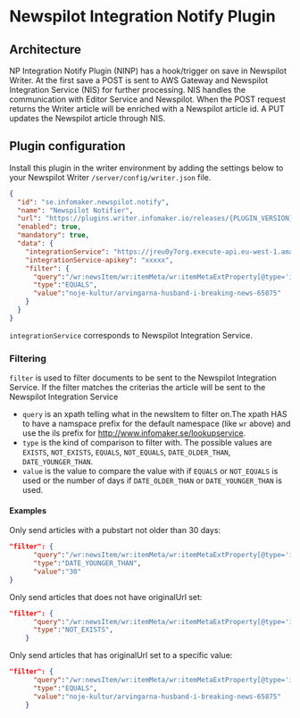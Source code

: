 # Newspilot Integration Notify Plugin

## Architecture
NP Integration Notify Plugin (NINP) has a hook/trigger on save in Newspilot Writer.
At the first save a POST is sent to AWS Gateway and Newspilot Integration Service (NIS) for further processing. 
NIS handles the communication with Editor Service and Newspilot.
When the POST request returns the Writer article will be enriched with a Newspilot article id.
A PUT updates the Newspilot article through NIS.

## Plugin configuration
Install this plugin in the writer environment by adding the settings below to your Newspilot Writer `/server/config/writer.json` file.
```json
{
  "id": "se.infomaker.newspilot.notify",
  "name": "Newspilot Notifier",
  "url": "https://plugins.writer.infomaker.io/releases/{PLUGIN_VERSION}/im-newspilot-notify.js",
  "enabled": true,
  "mandatory": true,
  "data": {
    "integrationService": "https://jreu0y7org.execute-api.eu-west-1.amazonaws.com/dev",
    "integrationService-apikey": "xxxxx", 
    "filter": {
      "query":"/wr:newsItem/wr:itemMeta/wr:itemMetaExtProperty[@type='imext:originalUrl']/@value",                  
      "type":"EQUALS",
      "value":"noje-kultur/arvingarna-husband-i-breaking-news-65875"
    }
  }
}
```

`integrationService` corresponds to Newspilot Integration Service.
### Filtering
`filter` is used to filter documents to be sent to the Newspilot Integration Service. If the filter matches the criterias the article will be sent to the Newspilot Integration Service
* `query` is an xpath telling what in the newsItem to filter on.The xpath HAS to have a namspace prefix for the default namespace (like `wr` above) and use the ils prefix for http://www.infomaker.se/lookupservice.
* `type` is the kind of comparison to filter with. The possible values are `EXISTS`, `NOT_EXISTS`, `EQUALS`, `NOT_EQUALS`, `DATE_OLDER_THAN`, `DATE_YOUNGER_THAN`.
* `value` is the value to compare the value with if `EQUALS` or `NOT_EQUALS` is used or the number of days if `DATE_OLDER_THAN` or `DATE_YOUNGER_THAN` is used.

#### Examples
Only send articles with a pubstart not older than 30 days:
```json
"filter": {
      "query":"/wr:newsItem/wr:itemMeta/wr:itemMetaExtProperty[@type='imext:pubstart']/@value",                  
      "type":"DATE_YOUNGER_THAN",
      "value":"30"
}
```

Only send articles that does not have originalUrl set:
```json 
"filter": {
      "query":"/wr:newsItem/wr:itemMeta/wr:itemMetaExtProperty[@type='imext:originalUrl']/@value",                  
      "type":"NOT_EXISTS",      
    }
```

Only send articles that has originalUrl set to a specific value:
```json 
"filter": {
      "query":"/wr:newsItem/wr:itemMeta/wr:itemMetaExtProperty[@type='imext:originalUrl']/@value",                  
      "type":"EQUALS",
      "value":"noje-kultur/arvingarna-husband-i-breaking-news-65875"
    }
```
